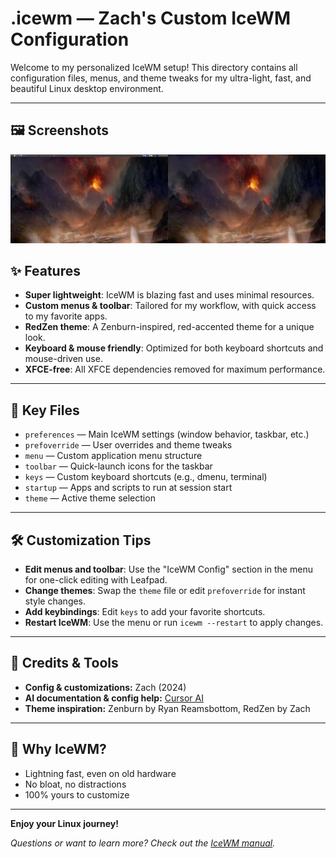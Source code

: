 # .icewm — Zach's Custom IceWM Configuration

Welcome to my personalized IceWM setup! This directory contains all configuration files, menus, and theme tweaks for my ultra-light, fast, and beautiful Linux desktop environment.

---

## 🖼️ Screenshots

![RedZen Theme Screenshot](themes/IceWM-RedZen/screenshots/desktop.png)

## ✨ Features
- **Super lightweight**: IceWM is blazing fast and uses minimal resources.
- **Custom menus & toolbar**: Tailored for my workflow, with quick access to my favorite apps.
- **RedZen theme**: A Zenburn-inspired, red-accented theme for a unique look.
- **Keyboard & mouse friendly**: Optimized for both keyboard shortcuts and mouse-driven use.
- **XFCE-free**: All XFCE dependencies removed for maximum performance.

---

## 📁 Key Files
- `preferences` — Main IceWM settings (window behavior, taskbar, etc.)
- `prefoverride` — User overrides and theme tweaks
- `menu` — Custom application menu structure
- `toolbar` — Quick-launch icons for the taskbar
- `keys` — Custom keyboard shortcuts (e.g., dmenu, terminal)
- `startup` — Apps and scripts to run at session start
- `theme` — Active theme selection

---

## 🛠️ Customization Tips
- **Edit menus and toolbar**: Use the "IceWM Config" section in the menu for one-click editing with Leafpad.
- **Change themes**: Swap the `theme` file or edit `prefoverride` for instant style changes.
- **Add keybindings**: Edit `keys` to add your favorite shortcuts.
- **Restart IceWM**: Use the menu or run `icewm --restart` to apply changes.

---

## 👤 Credits & Tools
- **Config & customizations:** Zach (2024)
- **AI documentation & config help:** [Cursor AI](https://cursor.so/)
- **Theme inspiration:** Zenburn by Ryan Reamsbottom, RedZen by Zach

---

## 🚀 Why IceWM?
- Lightning fast, even on old hardware
- No bloat, no distractions
- 100% yours to customize

---

**Enjoy your Linux journey!**

*Questions or want to learn more? Check out the [IceWM manual](https://ice-wm.org/manual/).* 
